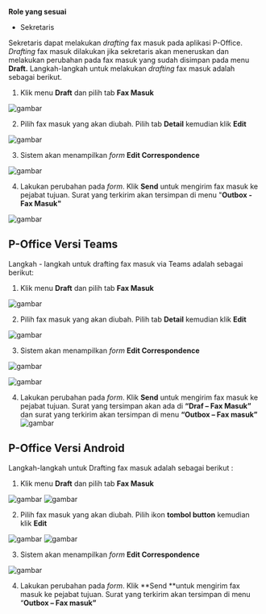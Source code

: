 **Role yang sesuai**

- Sekretaris

Sekretaris dapat melakukan _drafting_ fax masuk pada aplikasi P-Office. _Drafting_ fax masuk dilakukan jika sekretaris akan meneruskan dan melakukan perubahan pada fax masuk yang sudah disimpan pada menu **Draft.** Langkah-langkah untuk melakukan _drafting_ fax masuk adalah sebagai berikut.

1.    Klik menu **Draft** dan pilih tab **Fax Masuk**

![gambar](FaxMasuk/FM_WEB/DraftFM01.png) 

2.    Pilih fax masuk yang akan diubah. Pilih tab **Detail** kemudian klik **Edit**

![gambar](FaxMasuk/FM_WEB/DraftFM02.png) 

3.    Sistem akan menampilkan _form_ **Edit Correspondence**

![gambar](FaxMasuk/FM_WEB/DraftFM03.png) 

4.	  Lakukan perubahan pada _form_. Klik **Send** untuk mengirim fax masuk ke pejabat tujuan. Surat yang terkirim akan tersimpan di menu "**Outbox - Fax Masuk"**

![gambar](FaxMasuk/FM_WEB/DraftFM03.png) 

## **P-Office Versi Teams**

Langkah - langkah untuk drafting fax masuk via Teams adalah sebagai berikut:

1.    Klik menu **Draft** dan pilih tab **Fax Masuk**

![gambar](FaxMasuk/FM_Teams/FM06.png)

2.    Pilih fax masuk yang akan diubah. Pilih tab **Detail** kemudian klik **Edit**

![gambar](FaxMasuk/FM_Teams/FM07.png)

3.    Sistem akan menampilkan _form_ **Edit Correspondence**

![gambar](FaxMasuk/FM_Teams/FM08.png)

![gambar](FaxMasuk/FM_Teams/FM09.png)

4.	  Lakukan perubahan pada _form_. Klik **Send** untuk mengirim fax masuk ke pejabat tujuan. Surat yang tersimpan akan ada di **“Draf – Fax Masuk”** dan surat yang terkirim akan tersimpan di menu **“Outbox – Fax masuk”** 
![gambar](SC_FaxMasuk/FM09.png)


## **P-Office Versi Android**

Langkah-langkah untuk Drafting fax masuk adalah sebagai berikut :

1. Klik menu **Draft** dan pilih tab **Fax Masuk**


![gambar](Faxmasuk/FM_Android/DraftFM/A01.jpg) ![gambar](Faxmasuk/FM_Android/DraftFM/A02.jpg)
 

2. Pilih fax masuk yang akan diubah. Pilih ikon **tombol button** kemudian klik **Edit**

![gambar](Faxmasuk/FM_Android/DraftFM/A03.jpg) ![gambar](Faxmasuk/FM_Android/DraftFM/A04.jpg)


3. Sistem akan menampilkan _form_ **Edit Correspondence**

![gambar](Faxmasuk/FM_Android/DraftFM/A05.jpg)

4. Lakukan perubahan pada _form_. Klik **Send **untuk mengirim fax masuk ke pejabat tujuan. Surat yang terkirim akan tersimpan di menu “**Outbox – Fax masuk”**


